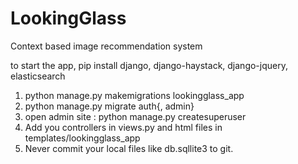 # LookingGlass
Context based image recommendation system

to start the app, pip install django, django-haystack, django-jquery, elasticsearch
1. python manage.py makemigrations lookingglass_app
2. python manage.py migrate auth{, admin}
2. open admin site : python manage.py createsuperuser
3. Add you controllers in views.py and html files in templates/lookingglass_app
4. Never commit your local files like db.sqllite3 to git.
